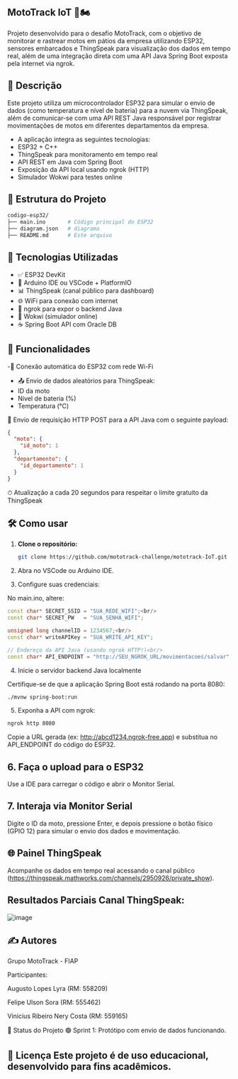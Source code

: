 ## MotoTrack IoT 🚀🏍️
Projeto desenvolvido para o desafio MotoTrack, com o objetivo de monitorar e rastrear motos em pátios da empresa utilizando ESP32, sensores embarcados e ThingSpeak para visualização dos dados em tempo real, além de uma integração direta com uma API Java Spring Boot exposta pela internet via ngrok.

## 📡 Descrição
Este projeto utiliza um microcontrolador ESP32 para simular o envio de dados (como temperatura e nível de bateria) para a nuvem via ThingSpeak, além de comunicar-se com uma API REST Java responsável por registrar movimentações de motos em diferentes departamentos da empresa.

- A aplicação integra as seguintes tecnologias:
- ESP32 + C++
- ThingSpeak para monitoramento em tempo real
- API REST em Java com Spring Boot
- Exposição da API local usando ngrok (HTTP)
- Simulador Wokwi para testes online


## 📁 Estrutura do Projeto
```bash
codigo-esp32/
├── main.ino       # Código principal do ESP32
├── diagram.json   # diagrama
├── README.md      # Este arquivo
```

## 🔧 Tecnologias Utilizadas

- ✅ ESP32 DevKit
- 🧰 Arduino IDE ou VSCode + PlatformIO
- 📊 ThingSpeak (canal público para dashboard)
- 🌐 WiFi para conexão com internet
- 🔗 ngrok para expor o backend Java
- 🧪 Wokwi (simulador online)
- ☕ Spring Boot API com Oracle DB

## 📲 Funcionalidades

-🔌 Conexão automática do ESP32 com rede Wi-Fi
- 📤 Envio de dados aleatórios para ThingSpeak:
- ID da moto
- Nível de bateria (%)
- Temperatura (°C)

🔁 Envio de requisição HTTP POST para a API Java com o seguinte payload:
```JSON
{
  "moto": {
    "id_moto": 1
  },
  "departamento": {
    "id_departamento": 1
  }
}
```
⏱ Atualização a cada 20 segundos para respeitar o limite gratuito da ThingSpeak

## 🛠️ Como usar

1. **Clone o repositório:**

   ```bash
   git clone https://github.com/mototrack-challenge/mototrack-IoT.git

2. Abra no VSCode ou Arduino IDE.

3. Configure suas credenciais:

No main.ino, altere:

```cpp
const char* SECRET_SSID = "SUA_REDE_WIFI";<br/>
const char* SECRET_PW   = "SUA_SENHA_WIFI";

unsigned long channelID = 1234567;<br/>
const char* writeAPIKey = "SUA_WRITE_API_KEY";

// Endereço da API Java (usando ngrok HTTP!)<br/>
const char* API_ENDPOINT = "http://SEU_NGROK_URL/movimentacoes/salvar";
```

4. Inicie o servidor backend Java localmente

   
Certifique-se de que a aplicação Spring Boot está rodando na porta 8080:
```bash
./mvnw spring-boot:run
```

5. Exponha a API com ngrok:
```bash
ngrok http 8080
```
Copie a URL gerada (ex: http://abcd1234.ngrok-free.app) e substitua no API_ENDPOINT do código do ESP32.

## 6. Faça o upload para o ESP32
Use a IDE para carregar o código e abrir o Monitor Serial.

## 7. Interaja via Monitor Serial
Digite o ID da moto, pressione Enter, e depois pressione o botão físico (GPIO 12) para simular o envio dos dados e movimentação.

## 🌐 Painel ThingSpeak <br/>
Acompanhe os dados em tempo real acessando o canal público (https://thingspeak.mathworks.com/channels/2950926/private_show).

## Resultados Parciais Canal ThingSpeak:
![image](https://github.com/user-attachments/assets/72c07521-2ee2-4e87-8d59-7c0a324abc81)


## ✍️ Autores
Grupo MotoTrack - FIAP

Participantes:

Augusto Lopes Lyra (RM: 558209)

Felipe Ulson Sora (RM: 555462)

Vinícius Ribeiro Nery Costa (RM: 559165)

📅 Status do Projeto
🟢 Sprint 1: Protótipo com envio de dados funcionando.

📌 Licença
Este projeto é de uso educacional, desenvolvido para fins acadêmicos.
---
